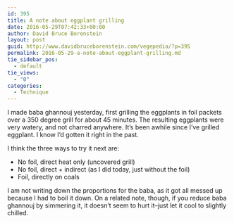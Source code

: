 ```yaml
---
id: 395
title: A note about eggplant grilling
date: 2016-05-29T07:42:33+00:00
author: David Bruce Borenstein
layout: post
guid: http://www.davidbruceborenstein.com/vegepedia/?p=395
permalink: 2016-05-29-a-note-about-eggplant-grilling.md
tie_sidebar_pos:
  - default
tie_views:
  - "0"
categories:
  - Technique
---
```

I made baba ghannouj yesterday, first grilling the eggplants in foil packets over a 350 degree grill for about 45 minutes. The resulting eggplants were very watery, and not charred anywhere. It&#8217;s been awhile since I&#8217;ve grilled eggplant. I know I&#8217;d gotten it right in the past.

I think the three ways to try it next are:

  * No foil, direct heat only (uncovered grill)
  * No foil, direct + indirect (as I did today, just without the foil)
  * Foil, directly on coals

I am not writing down the proportions for the baba, as it got all messed up because I had to boil it down. On a related note, though, if you reduce baba ghannouj by simmering it, it doesn&#8217;t seem to hurt it&#8211;just let it cool to slightly chilled.